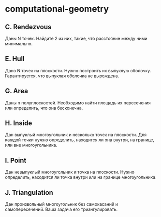 # computational-geometry
## C. Rendezvous
Даны N точек. Найдите 2 из них, такие, что расстояние между ними минимально.
## E. Hull
Дано N точек на плоскости.
Нужно построить их выпуклую оболочку.
Гарантируется, что выпуклая оболочка не вырождена.
## G. Area
Даны n полуплоскостей. Необходимо найти площадь их пересечения или определить, что она бесконечна.
## H. Inside
Дан выпуклый многоугольник и несколько точек на плоскости. Для каждой точки нужно определить, находится ли она внутри, на границе, или вне многоугольника.
## I. Point
Дан невыпуклый многоугольник и точка на плоскости. Нужно определить, находится ли точка внутри или на границе многоугольника.
## J. Triangulation
Дан произвольный многоугольник без самокасаний и самопересечений. Ваша задача его триангулировать.
